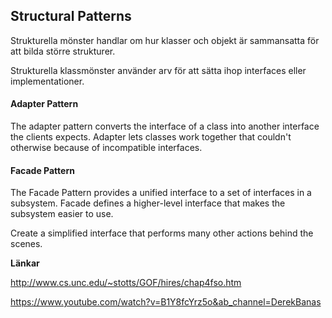 ## Structural Patterns

Strukturella mönster handlar om hur klasser och objekt är sammansatta för att bilda större strukturer. 

Strukturella klassmönster använder arv för att sätta ihop interfaces eller implementationer. 



#### Adapter Pattern

The adapter pattern converts the interface of a class into another interface the clients expects. Adapter lets classes work together that couldn't otherwise because of incompatible interfaces.

#### Facade Pattern

The Facade Pattern provides a unified interface to a set of interfaces in a subsystem. Facade defines a higher-level interface that makes the subsystem easier to use.

Create a simplified interface that performs many other actions behind the scenes.

**Länkar**

http://www.cs.unc.edu/~stotts/GOF/hires/chap4fso.htm

https://www.youtube.com/watch?v=B1Y8fcYrz5o&ab_channel=DerekBanas